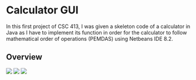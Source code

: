 # Calculator GUI
In this first project of CSC 413, I was given a skeleton code of a calculator in Java as I have to implement its function in order for the calculator to follow mathematical order of operations (PEMDAS) using Netbeans IDE 8.2.
## Overview
![](/Screenshots/calc_1.png)
![](/Screenshots/calc_2.png)
![](/Screenshots/calc_6.png)